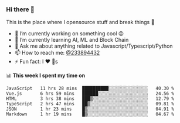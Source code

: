 ### Hi there 👋

<!--
**a233894432/a233894432** is a ✨ _special_ ✨ repository because its `README.md` (this file) appears on your GitHub profile.

Here are some ideas to get you started:

- 🔭 I’m currently working on ...
- 🌱 I’m currently learning ...
- 👯 I’m looking to collaborate on ...
- 🤔 I’m looking for help with ...
- 💬 Ask me about ...
- 📫 How to reach me: ...
- 😄 Pronouns: ...
- ⚡ Fun fact: ...
-->
 
 
This is the place where I opensource stuff and break things :rofl:

- 🔭 I’m currently working on something cool :wink:
- 🌱 I’m currently learning AI, ML and Block Chain
- 💬 Ask me about anything related to Javascript/Typescript/Python
- 📫 How to reach me: [@233894432](https://twitter.com/233894432)
- ⚡ Fun fact: I :heart: :dog:s

📊 **This week I spent my time on**
<!--START_SECTION:waka-->

```text
JavaScript   11 hrs 28 mins  ██████████░░░░░░░░░░░░░░░   40.30 %
Vue.js       6 hrs 59 mins   ██████░░░░░░░░░░░░░░░░░░░   24.56 %
HTML         3 hrs 38 mins   ███▒░░░░░░░░░░░░░░░░░░░░░   12.79 %
TypeScript   2 hrs 47 mins   ██▒░░░░░░░░░░░░░░░░░░░░░░   09.81 %
JSON         1 hr 23 mins    █▒░░░░░░░░░░░░░░░░░░░░░░░   04.91 %
Markdown     1 hr 19 mins    █▒░░░░░░░░░░░░░░░░░░░░░░░   04.67 %
```

<!--END_SECTION:waka-->
